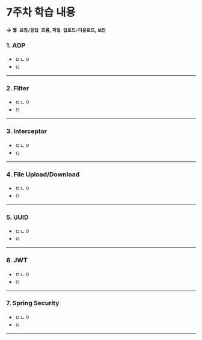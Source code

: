 # 7주차 학습 내용 
#### &rarr; `웹 요청/응답 흐름`, `파일 업로드/다운로드`, `보안`

### 1. AOP
  + ㅁㄴㅇ
  + ㅁ
---

### 2. Filter
  + ㅁㄴㅇ
  + ㅁ
---

### 3. Interceptor
  + ㅁㄴㅇ
  + ㅁ
---

### 4. File Upload/Download
  + ㅁㄴㅇ
  + ㅁ
---

### 5. UUID
  + ㅁㄴㅇ
  + ㅁ
---

### 6. JWT
  + ㅁㄴㅇ
  + ㅁ
---

### 7. Spring Security
  + ㅁㄴㅇ
  + ㅁ
---
